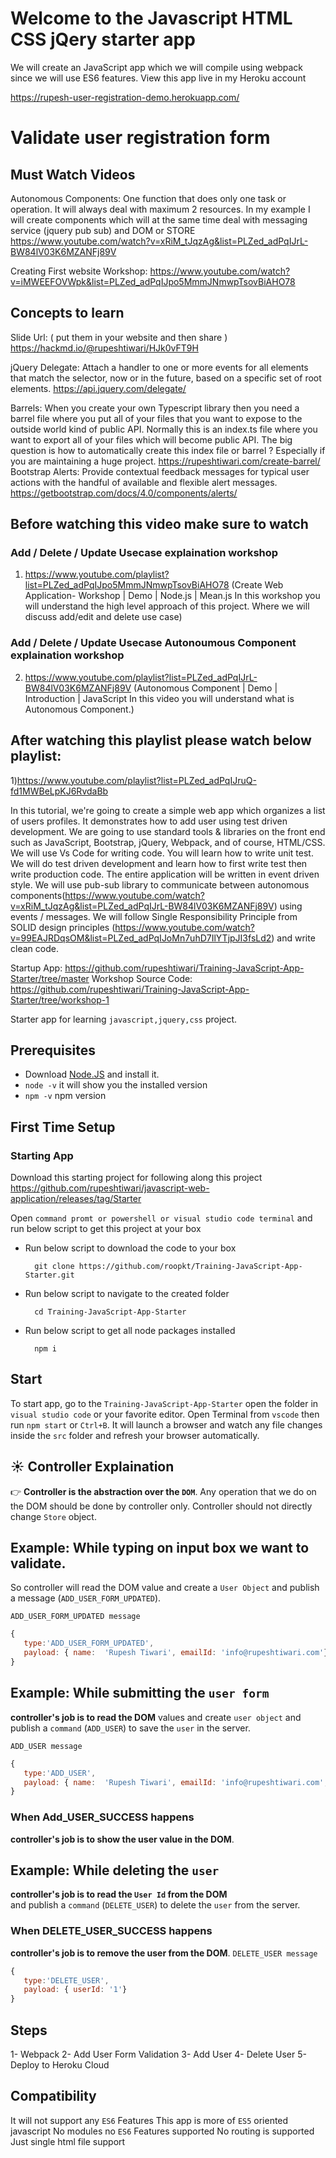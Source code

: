 # Welcome to the Javascript HTML CSS jQery starter app
We will create an JavaScript app which we will compile using webpack since we will use ES6 features.
View this app live in my Heroku account

 https://rupesh-user-registration-demo.herokuapp.com/


# Validate user registration form

## Must Watch Videos
Autonomous Components: 
One function that does only one task or operation. It will always deal with maximum 2 resources. In my example I will create components which will at the same time deal with messaging service (jquery pub sub) and DOM or STORE
https://www.youtube.com/watch?v=xRiM_tJqzAg&list=PLZed_adPqIJrL-BW84lV03K6MZANFj89V

Creating First website Workshop:
https://www.youtube.com/watch?v=iMWEEFOVWpk&list=PLZed_adPqIJpo5MmmJNmwpTsovBiAHO78

## Concepts to learn

Slide Url: ( put them in your website and then share )
https://hackmd.io/@rupeshtiwari/HJk0vFT9H

jQuery Delegate:
Attach a handler to one or more events for all elements that match the selector, now or in the future, based on a specific set of root elements.
https://api.jquery.com/delegate/



Barrels:
When you create your own Typescript  library then you need a barrel file where you put all of your files that you want to expose to the outside world kind of public API. Normally this is an index.ts file where you want to export all of your files which will become public API. The big question is how to automatically create this index file or barrel ? Especially if you are maintaining a huge project. https://rupeshtiwari.com/create-barrel/
Bootstrap Alerts:
Provide contextual feedback messages for typical user actions with the handful of available and flexible alert messages.
https://getbootstrap.com/docs/4.0/components/alerts/





## Before watching this video make sure to watch

### Add / Delete / Update Usecase explaination workshop

1. https://www.youtube.com/playlist?list=PLZed_adPqIJpo5MmmJNmwpTsovBiAHO78
   (Create Web Application- Workshop | Demo | Node.js | Mean.js In this workshop you will understand the high level approach of this project. Where we will discuss add/edit and delete use case)

### Add / Delete / Update Usecase Autonoumous Component explaination workshop

2. https://www.youtube.com/playlist?list=PLZed_adPqIJrL-BW84lV03K6MZANFj89V
   (Autonomous Component | Demo | Introduction | JavaScript In this video you will understand what is Autonomous Component.)

## After watching this playlist please watch below playlist:

1)https://www.youtube.com/playlist?list=PLZed_adPqIJruQ-fd1MWBeLpKJ6RvdaBb

In this tutorial, we're going to create a simple web app which organizes a list of users profiles. It demonstrates how to add user using test driven development. We are going to use standard tools & libraries on the front end such as JavaScript, Bootstrap, jQuery, Webpack, and of course, HTML/CSS. We will use Vs Code for writing code. You will learn how to write unit test. We will do test driven development and learn how to first write test then write production code. The entire application will be written in event driven style. We will use pub-sub library to communicate between autonomous components(https://www.youtube.com/watch?v=xRiM_tJqzAg&list=PLZed_adPqIJrL-BW84lV03K6MZANFj89V) using events / messages. We will follow Single Responsibility Principle from SOLID design principles (https://www.youtube.com/watch?v=99EAJRDqsOM&list=PLZed_adPqIJoMn7uhD7IlYTjpJI3fsLd2) and write clean code.

Startup App: https://github.com/rupeshtiwari/Training-JavaScript-App-Starter/tree/master
Workshop Source Code: https://github.com/rupeshtiwari/Training-JavaScript-App-Starter/tree/workshop-1

Starter app for learning `javascript,jquery,css` project.

## Prerequisites

- Download [Node.JS](https://nodejs.org/en/) and install it.
- `node -v` it will show you the installed version
- `npm -v` npm version

## First Time Setup

### Starting App

Download this starting project for following along this project
https://github.com/rupeshtiwari/javascript-web-application/releases/tag/Starter

Open `command promt or powershell or visual studio code terminal` and run below script to get this project at your box

- Run below script to download the code to your box

        git clone https://github.com/roopkt/Training-JavaScript-App-Starter.git

- Run below script to navigate to the created folder

        cd Training-JavaScript-App-Starter

- Run below script to get all node packages installed

        npm i

## Start

To start app, go to the `Training-JavaScript-App-Starter` open the folder in `visual studio code` or your favorite editor.
Open Terminal from `vscode` then run `npm start` or `Ctrl+B`.
It will launch a browser and watch any file changes inside the `src` folder and refresh your browser automatically.

## ☀️ Controller Explaination

👉 **Controller is the abstraction over the `DOM`**.
Any operation that we do on the DOM should be done by controller only.
Controller should not directly change `Store` object.

## Example: While typing on input box we want to validate.

So controller will read the DOM value and create a `User Object` and publish a message (`ADD_USER_FORM_UPDATED`).

`ADD_USER_FORM_UPDATED message`

```js
{
   type:'ADD_USER_FORM_UPDATED',
   payload: { name:  'Rupesh Tiwari', emailId: 'info@rupeshtiwari.com'}
}
```

## Example: While submitting the `user form`

**controller's job is to read the DOM** values and create `user object`
and publish a `command` (`ADD_USER`) to save the `user` in the server.

`ADD_USER message`

```js
{
   type:'ADD_USER',
   payload: { name:  'Rupesh Tiwari', emailId: 'info@rupeshtiwari.com', userId:'1'}
}
```

### When Add_USER_SUCCESS happens

**controller's job is to show the user value in the DOM**.

## Example: While deleting the `user`

**controller's job is to read the `User Id` from the DOM**  
and publish a `command` (`DELETE_USER`) to delete the `user` from the server.

### When DELETE_USER_SUCCESS happens

**controller's job is to remove the user from the DOM**.
`DELETE_USER message`

```js
{
   type:'DELETE_USER',
   payload: { userId: '1'}
}
```

## Steps

1- Webpack
2- Add User Form Validation
3- Add User
4- Delete User
5- Deploy to Heroku Cloud

## Compatibility

It will not support any `ES6` Features
This app is more of `ES5` oriented javascript
No modules no `ES6` Features supported
No routing is supported
Just single html file support
